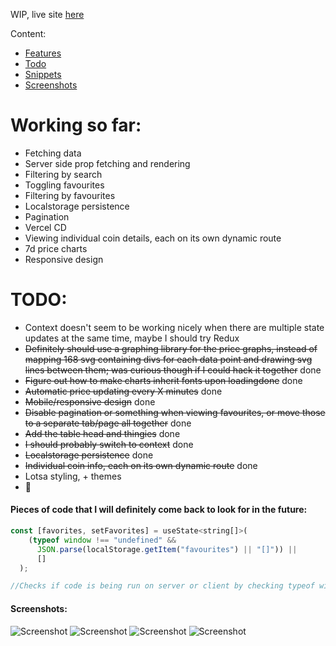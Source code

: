 WIP, live site [here](https://ars-futura-nextjs-crypto-tracker.vercel.app/)

Content:

- [Features](#working-so-far)
- [Todo](#todo)
- [Snippets](#pieces-of-code-that-i-will-definitely-come-back-to-look-for-in-the-future)
- [Screenshots](#screenshots)

# Working so far:

- Fetching data
- Server side prop fetching and rendering
- Filtering by search
- Toggling favourites
- Filtering by favourites
- Localstorage persistence
- Pagination
- Vercel CD
- Viewing individual coin details, each on its own dynamic route
- 7d price charts
- Responsive design

# TODO:

- Context doesn't seem to be working nicely when there are multiple state updates at the same time, maybe I should try Redux
- ~~Definitely should use a graphing library for the price graphs, instead of mapping 168 svg containing divs for each data point and drawing svg lines between them; was curious though if I could hack it together~~ done
- ~~Figure out how to make charts inherit fonts upon loadingdone~~ done
- ~~Automatic price updating every X minutes~~ done
- ~~Mobile/responsive design~~ done
- ~~Disable pagination or something when viewing favourites, or move those to a separate tab/page all together~~ done
- ~~Add the table head and thingies~~ done
- ~~I should probably switch to context~~ done
- ~~Localstorage persistence~~ done
- ~~Individual coin info, each on its own dynamic route~~ done
- Lotsa styling, + themes
- 🤔

#### Pieces of code that I will definitely come back to look for in the future:

```javascript
const [favorites, setFavorites] = useState<string[]>(
    (typeof window !== "undefined" &&
      JSON.parse(localStorage.getItem("favourites") || "[]")) ||
      []
  );

//Checks if code is being run on server or client by checking typeof window, needs to be in quotation for some reason, if "undefined", means server, short-circuits, goes to fallback "[]", if not, gets localstorage key, which returns null if it doesn't exist, again falling back to "[]"
```

#### Screenshots:

![Screenshot](https://i.imgur.com/gKXzbUQ.png)
![Screenshot](https://i.imgur.com/ekrVW8M.png)
![Screenshot](https://i.imgur.com/iCFmZiU.png)
![Screenshot](https://i.imgur.com/47muCFa.png)
